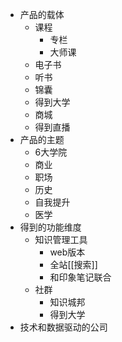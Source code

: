- 产品的载体
    - 课程
        - 专栏
        - 大师课
    - 电子书
    - 听书
    - 锦囊
    - 得到大学
    - 商城
    - 得到直播
- 产品的主题
    - 6大学院
    - 商业
    - 职场
    - 历史
    - 自我提升
    - 医学
- 得到的功能维度
    - 知识管理工具
        - web版本
        - 全站[[搜索]]
        - 和印象笔记联合
    - 社群
        - 知识城邦
        - 得到大学
- 技术和数据驱动的公司
